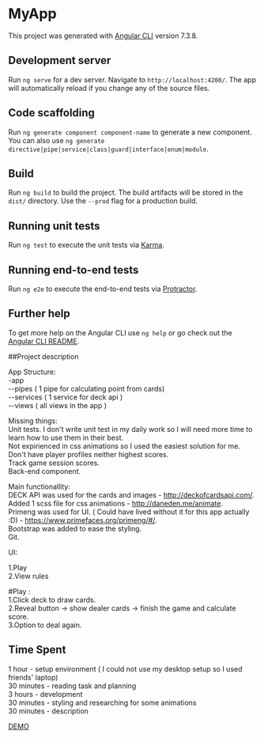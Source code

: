 # MyApp

This project was generated with [Angular CLI](https://github.com/angular/angular-cli) version 7.3.8.

## Development server

Run `ng serve` for a dev server. Navigate to `http://localhost:4200/`. The app will automatically reload if you change any of the source files.

## Code scaffolding

Run `ng generate component component-name` to generate a new component. You can also use `ng generate directive|pipe|service|class|guard|interface|enum|module`.

## Build

Run `ng build` to build the project. The build artifacts will be stored in the `dist/` directory. Use the `--prod` flag for a production build.

## Running unit tests

Run `ng test` to execute the unit tests via [Karma](https://karma-runner.github.io).

## Running end-to-end tests

Run `ng e2e` to execute the end-to-end tests via [Protractor](http://www.protractortest.org/).

## Further help

To get more help on the Angular CLI use `ng help` or go check out the [Angular CLI README](https://github.com/angular/angular-cli/blob/master/README.md).

##Project description

App Structure:   
 -app  
 --pipes ( 1 pipe for calculating point from cards)  
 --services ( 1 service for deck api )  
 --views ( all views in the app )  

Missing things:    
Unit tests. I don't write unit test in my daily work so I will need more time to learn how to use them in their best.  
Not expirienced in css animations so I used the easiest solution for me.  
Don't have player profiles neither highest scores.  
Track game session scores.  
Back-end component.  

Main functionallity:    
DECK API was used for the cards and images - http://deckofcardsapi.com/.  
Added 1 scss file for css animations - http://daneden.me/animate.  
Primeng was used for UI. ( Could have lived without it for this app actually :D) - https://www.primefaces.org/primeng/#/.  
Bootstrap was added to ease the styling.  
Git.  


UI:    

1.Play  
2.View rules  

#Play :  
 1.Click deck to draw cards.  
 2.Reveal button -> show dealer cards -> finish the game and calculate score.  
 3.Option to deal again.  

## Time Spent

1 hour - setup environment ( I could not use my desktop setup so I used friends' laptop)  
30 minutes - reading task and planning  
3 hours - development  
30 minutes - styling and researching for some animations  
30 minutes - description
  
[DEMO](http://notblackjack.epizy.com)
